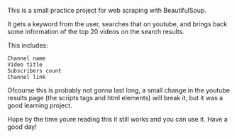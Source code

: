 This is a small practice project for web scraping with BeautifulSoup.

It gets a keyword from the user, searches that on youtube, and brings back some information of the top 20 videos on the search results.

This includes:

```
Channel name
Video title
Subscribers count
Channel link
```

Ofcourse this is probably not gonna last long, a small change in the youtube results page (the scripts tags and html elements) will break it, but it was a good learning project.

Hope by the time youre reading this it still works and you can use it.
Have a good day!
